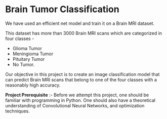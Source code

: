 # Brain Tumor Classification 
We have used an efficient net model and train it on a Brain MRI dataset. 

This dataset has more than 3000 Brain MRI scans which are categorized in four classes -

* Glioma Tumor
* Meningioma Tumor
* Pituitary Tumor
* No Tumor. 

Our objective in this project is to create an image classification model that can predict Brain MRI scans that belong to one of the four classes with a reasonably high accuracy. 

**Project Prerequisite** :- Before we attempt this project, one should be familiar with programming in Python. One should also have a theoretical understanding of Convolutional Neural Networks, and optimization techniques.

